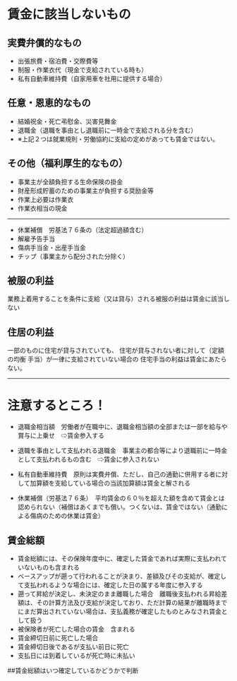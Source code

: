 # 賃金に該当しないもの

## 実費弁償的なもの
- 出張旅費・宿泊費・交際費等
- 制服・作業衣代（現金で支給されている時も）
- 私有自動車維持費（自家用車を社用に提供する場合）

## 任意・恩恵的なもの
- 結婚祝金・死亡弔慰金、災害見舞金
- 退職金（退職を事由とし退職前に一時金で支給される分を含む）
- ※上記２つは就業規則・労働協約に支給の定めがあっても賃金ではない。

## その他（福利厚生的なもの）
- 事業主が全額負担する生命保険の掛金
- 財産形成貯蓄のための事業主が負担する奨励金等
- 作業上必要は作業衣
- 作業衣相当の現金
---
- 休業補償　労基法７６条の（法定超過額含む）
- 解雇予告手当
- 傷病手当金・出産手当金
- チップ（事業主から配分された分除く）

## 被服の利益
業務上着用することを条件に支給（又は貸与）される被服の利益は賃金に該当しない

## 住居の利益
一部のものに住宅が貸与されていても、
住宅が貸与されない者に対して（定額の均衡
手当）が一律に支給されていない場合の
住宅手当の利益は賃金にあたらない。

---

# 注意するところ！
- 退職金相当額　労働者が在職中に、退職金相当額の全部または一部を給与や賞与に上乗せ　⇨賃金参入する
- 退職を事由として支払われる退職金　事業主の都合等により退職前に一時金として支払われるもの含む　⇨賃金に参入されない

- 私有自動車維持費　原則は実費弁償、ただし、自己の通勤に併用する者に対して加算額を支給している場合の当該加算額は賃金と解される
- 休業補償（労基法７６条）　平均賃金の６０％を超えた額を含めて賃金とは認められない（補償はあくまでも償い。つくないは、賃金ではない（通勤による傷病のための休業は賃金）

## 賃金総額

- 賃金総額には、その保険年度中に、確定した賃金であれば実際に支払われていないものも含まれる
- ベースアップが遡って行われることが決まり、差額及びその支給が、確定して支払われるような場合には、確定した日の属する年度に参入する
- 遡って昇給が決定し、未決定のまま離職した場合　離職後支払われる昇給差額は、その計算方法及び支給が決定しており、ただ計算の結果が離職時までにまだ算出されていない場合は、支払義務が確定したものとみなされ賃金として扱う
- 被保険者が死亡した場合の賃金　含まれる
- 賃金締切日前に死亡した場合
- 賃金締切日後であるが支払い前日に死亡
- 支払日には到着しているが死亡時に未払い　

##賃金総額はいつ確定しているかどうかで判断

